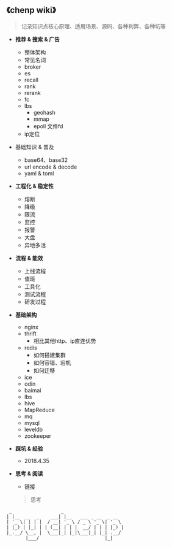## **《chenp wiki》**
> 记录知识点核心原理、适用场景、源码、各种利弊、各种坑等

- **推荐 & 搜索 & 广告**
  - 整体架构
  - 常见名词
  - broker
  - es
  - recall
  - rank
  - rerank
  - fc
  - lbs
    - geohash
    - mmap
    - epoll 文件fd
  - ip定位
  
- 基础知识 & 普及
  - base64、base32
  - url encode & decode
  - yaml & toml 
  
- **工程化 & 稳定性**
  - 熔断
  - 降级
  - 限流
  - 监控
  - 报警
  - 大盘
  - 异地多活
- **流程 & 能效**
  - 上线流程
  - 值班
  - 工具化
  - 测试流程
  - 研发过程

- **基础架构**
  - nginx
  - thrift
    - 相比其他http、ip直连优势
  - redis
    - 如何搭建集群
    - 如何容错、宕机
    - 如何迁移
  - ice
  - odin
  - baimai
  - lbs
  - hive
  - MapReduce
  - mq 
  - mysql
  - leveldb
  - zookeeper
  
- **踩坑 & 经验**
  - 2018.4.35

- **思考 & 阅读**
  - 链接
  > 思考

```
 _                  _                      
| |__  _   _    ___| |__   ___ _ __  _ __  
| '_ \| | | |  / __| '_ \ / _ \ '_ \| '_ \ 
| |_) | |_| | | (__| | | |  __/ | | | |_) |
|_.__/ \__, |  \___|_| |_|\___|_| |_| .__/ 
       |___/                        |_|    
```
